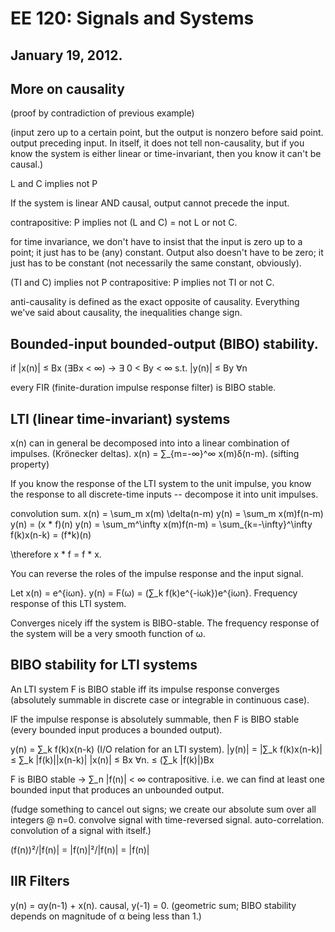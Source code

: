 EE 120: Signals and Systems
===========================
January 19, 2012.
-----------------

More on causality
-----------------
(proof by contradiction of previous example)

(input zero up to a certain point, but the output is nonzero before
said point. output preceding input. In itself, it does not tell
non-causality, but if you know the system is either linear or
time-invariant, then you know it can't be causal.)

L and C implies not P

If the system is linear AND causal, output cannot precede the input.

contrapositive: P implies not (L and C) = not L or not C.

for time invariance, we don't have to insist that the input is zero up
to a point; it just has to be (any) constant. Output also doesn't have
to be zero; it just has to be constant (not necessarily the same
constant, obviously).

(TI and C) implies not P
contrapositive: P implies not TI or not C.

anti-causality is defined as the exact opposite of causality.
Everything we've said about causality, the inequalities change sign.

Bounded-input bounded-output (BIBO) stability.
----------------------------------------------
if |x(n)| ≤ Bx (∃Bx < ∞)
→ ∃ 0 < By < ∞ s.t. |y(n)| ≤ By ∀n

every FIR (finite-duration impulse response filter) is BIBO stable.

LTI (linear time-invariant) systems
-----------------------------------
x(n) can in general be decomposed into into a linear combination of
impulses. (Krönecker deltas). x(n) = ∑_{m=-∞}^∞ x(m)δ(n-m). (sifting
property)

If you know the response of the LTI system to the unit impulse, you
know the response to all discrete-time inputs -- decompose it into
unit impulses.

convolution sum.
x(n) = \sum_m x(m) \delta(n-m)
y(n) = \sum_m x(m)f(n-m)
y(n) = (x * f)(n)
y(n) = \sum_m^\infty x(m)f(n-m) = \sum_{k=-\infty}^\infty f(k)x(n-k)
= (f*k)(n)

\therefore x * f = f * x.

You can reverse the roles of the impulse response and the input
signal.

Let x(n) = e^{iωn}. y(n) = F(ω) = (∑_k f(k)e^{-iωk})e^{iωn}.
Frequency response of this LTI system.

Converges nicely iff the system is BIBO-stable. The
frequency response of the system will be a very smooth function of ω.

BIBO stability for LTI systems
------------------------------
An LTI system F is BIBO stable iff its impulse response converges
(absolutely summable in discrete case or integrable in continuous
case).

IF the impulse response is absolutely summable, then F is BIBO stable
(every bounded input produces a bounded output).

y(n) = ∑_k f(k)x(n-k) (I/O relation for an LTI system).
|y(n)| = |∑_k f(k)x(n-k)| ≤ ∑_k |f(k)||x(n-k)|
|x(n)| ≤ Bx ∀n.           ≤ (∑_k |f(k)|)Bx

F is BIBO stable → ∑_n |f(n)| < ∞
contrapositive. i.e. we can find at least one bounded input that
produces an unbounded output.

(fudge something to cancel out signs; we create our absolute sum over
all integers @ n=0. convolve signal with time-reversed
signal. auto-correlation. convolution of a signal with itself.)

(f(n))²/|f(n)| = |f(n)|²/|f(n)| = |f(n)|

IIR Filters
-----------
y(n) = αy(n-1) + x(n).
causal, y(-1) = 0.
(geometric sum; BIBO stability depends on magnitude of α being less than 1.)
